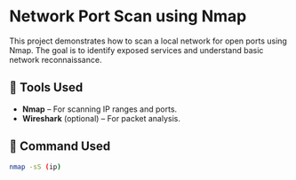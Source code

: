 # Network Port Scan using Nmap

This project demonstrates how to scan a local network for open ports using Nmap. The goal is to identify exposed services and understand basic network reconnaissance.

## 🔧 Tools Used
- **Nmap** – For scanning IP ranges and ports.
- **Wireshark** (optional) – For packet analysis.

## 📌 Command Used
```bash
nmap -sS (ip)

